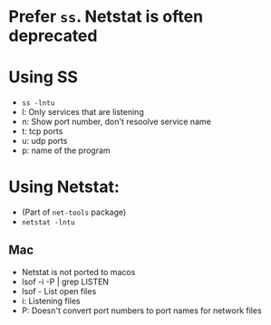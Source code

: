 # Prefer `ss`. Netstat is often deprecated 

# Using SS
- `ss -lntu`
- l: Only services that are listening
- n: Show port number, don't resoolve service name
- t: tcp ports
- u: udp ports
- p: name of the program

# Using Netstat:
- (Part of `net-tools` package)
- `netstat -lntu`

## Mac
- Netstat is not ported to macos
- lsof -i -P | grep LISTEN 
- lsof - List open files
- i: Listening files
- P: Doesn't convert port numbers to port names for network files


